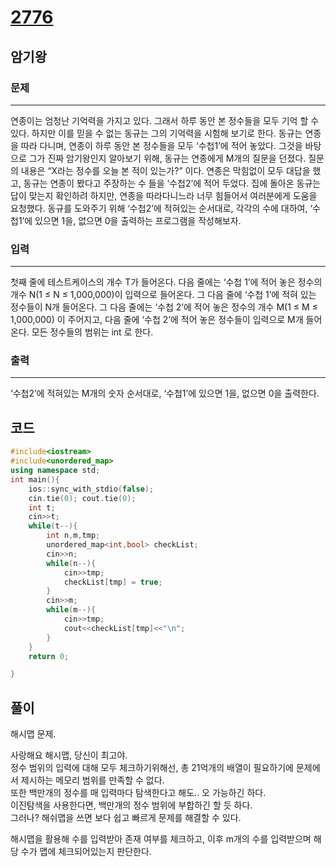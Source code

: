 # [2776](https://www.acmicpc.net/problem/2776)

## 암기왕

### 문제

---

연종이는 엄청난 기억력을 가지고 있다. 그래서 하루 동안 본 정수들을 모두 기억 할 수 있다. 하지만 이를 믿을 수 없는 동규는 그의 기억력을 시험해 보기로 한다. 동규는 연종을 따라 다니며, 연종이 하루 동안 본 정수들을 모두 ‘수첩1’에 적어 놓았다. 그것을 바탕으로 그가 진짜 암기왕인지 알아보기 위해, 동규는 연종에게 M개의 질문을 던졌다. 질문의 내용은 “X라는 정수를 오늘 본 적이 있는가?” 이다. 연종은 막힘없이 모두 대답을 했고, 동규는 연종이 봤다고 주장하는 수 들을 ‘수첩2’에 적어 두었다. 집에 돌아온 동규는 답이 맞는지 확인하려 하지만, 연종을 따라다니느라 너무 힘들어서 여러분에게 도움을 요청했다. 동규를 도와주기 위해 ‘수첩2’에 적혀있는 순서대로, 각각의 수에 대하여, ‘수첩1’에 있으면 1을, 없으면 0을 출력하는 프로그램을 작성해보자.

### 입력

---

첫째 줄에 테스트케이스의 개수 T가 들어온다. 다음 줄에는 ‘수첩 1’에 적어 놓은 정수의 개수 N(1 ≤ N ≤ 1,000,000)이 입력으로 들어온다. 그 다음 줄에  ‘수첩 1’에 적혀 있는 정수들이 N개 들어온다. 그 다음 줄에는 ‘수첩 2’에 적어 놓은 정수의 개수 M(1 ≤ M ≤ 1,000,000) 이 주어지고, 다음 줄에 ‘수첩 2’에 적어 놓은 정수들이 입력으로 M개 들어온다. 모든 정수들의 범위는 int 로 한다.

### 출력

---

‘수첩2’에 적혀있는 M개의 숫자 순서대로, ‘수첩1’에 있으면 1을, 없으면 0을 출력한다.

## 코드

```cpp
#include<iostream>
#include<unordered_map>
using namespace std;
int main(){
    ios::sync_with_stdio(false);
    cin.tie(0); cout.tie(0);
    int t;
    cin>>t;
    while(t--){
        int n,m,tmp;
        unordered_map<int,bool> checkList;
        cin>>n;
        while(n--){
            cin>>tmp;
            checkList[tmp] = true;
        }
        cin>>m;
        while(m--){
            cin>>tmp;
            cout<<checkList[tmp]<<"\n";
        }
    }
    return 0;

}
```

## 풀이

해시맵 문제.  

사랑해요 해시맵, 당신이 최고야.  
정수 범위의 입력에 대해 모두 체크하기위해선, 총 21억개의 배열이 필요하기에 문제에서 제시하는 메모리 범위를 만족할 수 없다.  
또한 백만개의 정수를 매 입력마다 탐색한다고 해도.. 오 가능하긴 하다.  
이진탐색을 사용한다면, 백만개의 정수 범위에 부합하긴 할 듯 하다.  
그러나? 해쉬맵을 쓰면 보다 쉽고 빠르게 문제를 해결할 수 있다.  

해시맵을 활용해 수를 입력받아 존재 여부를 체크하고, 이후 m개의 수를 입력받으며 해당 수가 맵에 체크되어있는지 판단한다.  
